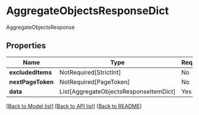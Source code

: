 # AggregateObjectsResponseDict

AggregateObjectsResponse

## Properties
| Name | Type | Required | Description |
| ------------ | ------------- | ------------- | ------------- |
**excludedItems** | NotRequired[StrictInt] | No |  |
**nextPageToken** | NotRequired[PageToken] | No |  |
**data** | List[AggregateObjectsResponseItemDict] | Yes |  |


[[Back to Model list]](../../README.md#models-v1-link) [[Back to API list]](../../README.md#documentation-for-api-endpoints) [[Back to README]](../../README.md)
